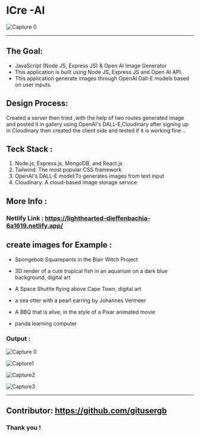 
# ICre -AI


![Capture 0](https://i.ibb.co/89ZXrRZ/Icre.png)

---

## The Goal:
- JavaScript (Node JS, Express JS) & Open AI Image Generator
- This application is built using Node JS, Express JS and Open AI API. 
- This application generate images through OpenAI Dall-E models based on user inputs.

## Design Process:
Created a server then tried ,with the help of two routes generated image and posted it in gallery using OpenAI's DALL-E,Cloudinary after signing up in Cloudinary then created the client side and tested if it is working fine ..

## Teck Stack :

1. Node.js, Express.js, MongoDB, and React.js 
2. Tailwind: The most popular CSS framework 
3. OpenAI's DALL-E model:To generates images from text input
4. Cloudinary: A cloud-based image storage service

## More Info :

### Netlify Link : https://lighthearted-dieffenbachia-6a1619.netlify.app/


## create images for Example : 

- Spongebob Squarepants in the Blair Witch Project

- 3D render of a cute tropical fish in an aquarium on a dark blue background, digital art

- A Space Shuttle flying above Cape Town, digital art

- a sea otter with a pearl earring by Johannes Vermeer

- A BBQ that is alive, in the style of a Pixar animated movie

- panda learning computer



### Output :

![Capture 0](https://i.ibb.co/5YH5vMP/scr1.png)

![Capture1](https://i.ibb.co/6tY8Jhy/scr2.png)

![Capture2](https://i.ibb.co/FXJyxxR/scr3.png)

![Capture3](https://i.ibb.co/tz4wbrR/scr4.png)


---


## Contributor: https://github.com/gitusergb



### Thank you !

